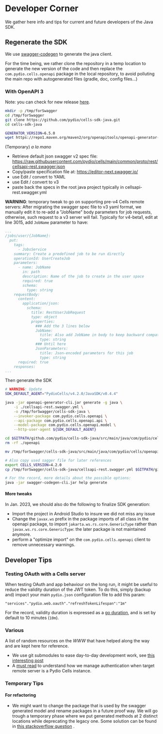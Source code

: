 # Developer Corner

We gather here info and tips for current and future developers of the Java SDK.

## Regenerate the SDK

We use [swagger-codegen](https://swagger.io/docs/open-source-tools/swagger-codegen/) to generate the
java client.

For the time being, we rather clone the repository in a temp location to generate the new version of
the code and then replace the `com.pydio.cells.openapi` package in the local repository, to avoid
polluting the main repo with autogenerated files (gradle, doc, config files...)

### With OpenAPI 3

Note: you can check for new
release [here](https://github.com/OpenAPITools/openapi-generator/releases).

```sh
mkdir -p /tmp/forSwagger
cd /tmp/forSwagger
git clone https://github.com/pydio/cells-sdk-java.git
cd cells-sdk-java

GENERATOR_VERSION=6.5.0
wget https://repo1.maven.org/maven2/org/openapitools/openapi-generator-cli/${GENERATOR_VERSION}/openapi-generator-cli-${GENERATOR_VERSION}.jar -O openapi-generator-cli.jar

```

(Temporary) _a la mano_

- Retrieve default json swagger v2 spec
  file: https://raw.githubusercontent.com/pydio/cells/main/common/proto/rest/cellsapi-rest.swagger.json
- Copy/paste specification file at: https://editor-next.swagger.io/
- use Edit / convert to YAML
- use Edit / convert to v3
- paste back the specs in the root java project typically in cellsapi-rest.swagger.yml

**WARNING**: temporary tweak to go on supporting pre-v4 Cells remote servers:
After migrating the swagger spec file to v3 yaml format, we manually edit it to re-add a "JobName"
body parameters for job requests, otherwise, such request to a v3 server will fail.
Typically for v4-beta1, edit at line 3015, add `JobName` parameter to have:

```yml
...
/jobs/user/{JobName}:
  put:
    tags:
      - JobsService
    summary: Create a predefined job to be run directly
    operationId: UserCreateJob
    parameters:
      - name: JobName
        in: path
        description: Name of the job to create in the user space
        required: true
        schema:
          type: string
    requestBody:
      content:
        application/json:
          schema:
            title: RestUserJobRequest
            type: object
            properties:
              ### Add the 3 lines below
              JobName:
                title: Also add JobName in body to keep backward compatibility with pre v4 versions
                type: string
              ### Until here
              JsonParameters:
                title: Json-encoded parameters for this job
                type: string
      required: true
    responses:
...
```

Then generate the SDK

```sh
# WARNING: Update
SDK_DEFAULT_AGENT="PydioCells/v4.2.0/JavaSDK/v0.4.4"

java -jar openapi-generator-cli.jar generate -g java \
    -i ./cellsapi-rest.swagger.yml \
    -o /tmp/forSwagger/cells-sdk-java \
    --invoker-package com.pydio.cells.openapi \
    --api-package com.pydio.cells.openapi.api \
    --model-package com.pydio.cells.openapi.model \
    --http-user-agent ${SDK_DEFAULT_AGENT}

cd $GITPATH/github.com/pydio/cells-sdk-java/src/main/java/com/pydio/cells/
rm -rf ./openapi

mv /tmp/forSwagger/cells-sdk-java/src/main/java/com/pydio/cells/openapi .

# Also copy used sagger file for later references
export CELLS_VERSION=4.2.0
cp /tmp/forSwagger/cells-sdk-java/cellsapi-rest.swagger.yml $GITPATH/github.com/pydio/cells-sdk-java/src/main/java/com/pydio/cells/openapi/cellsapi-rest-${CELLS_VERSION}.swagger.yml

# For the record, more details about the possible options:
java -jar swagger-codegen-cli.jar help generate
```

#### More tweaks

In Jan. 2023, we should also do the following to finalize SDK generation:

- Import the project in Android Studio to insure we did not miss any issue
- Change the `javax.ws` prefix in the package imports of all class in the openapi package, to
  import `jakarta.ws.rs.core.GenericType` rather than `javax.ws.rs.core.GenericType`: the later
  package is not maintained anymore.
- perform a "optimize import" on the `com.pydio.cells.openapi` client to remove unnecessary
  warnings.

## Developer Tips

### Testing OAuth with a Cells server

When testing OAuth and app behaviour on the long run, it might be useful to reduce the validity
duration of the JWT token.
To do this, simply (backup and) impact your main `pydio.json` configuration file to add this param:

`"services"."pydio.web.oauth"."refreshTokenLifespan":"1m"`

For the record, validity duration is expressed as a [go duration](https://pkg.go.dev/time#Duration),
and is set by default to 10 minutes (`10m`).

### Various

A list of random resources on the _WWW_ that have helped along the way and are kept here for
reference.

- We use git submodules to ease day-to-day development work,
  see [this interesting post](https://blog.bitsrc.io/how-to-utilize-submodules-within-git-repos-5dfdd1c62d09)
- A [must read](https://auth0.com/docs/flows/call-your-api-using-the-authorization-code-flow) to
  understand how we manage authentication when target remote server is a Pydio Cells instance.

### Temporary Tips

#### For refactoring

- We might want to change the package that is used by the swagger generated model and rename
  packages in a future proof way. We will go trough a temporary phase where we put generated methods
  at 2 distinct locations while deprecating the legacy one. Some solution can be found
  in [this stackoverflow question](https://stackoverflow.com/questions/5074454/what-is-the-clearest-way-to-deprecate-a-package-in-java)
  .
